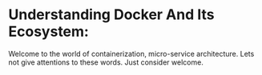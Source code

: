 # Understanding Docker And Its Ecosystem:

Welcome to the world of containerization, micro-service architecture. Lets not give attentions to these words. Just consider welcome. 



## 

